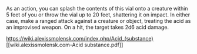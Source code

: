As an action, you can splash the contents of this vial onto a creature within 5 feet of you or throw the vial up to 20 feet, shattering it on impact. In either case, make a ranged attack against a creature or object, treating the acid as an improvised weapon. On a hit, the target takes 2d6 acid damage.

https://wiki.alexissmolensk.com/index.php/Acid_(substance)
[[wiki.alexissmolensk.com-Acid substance.pdf]]